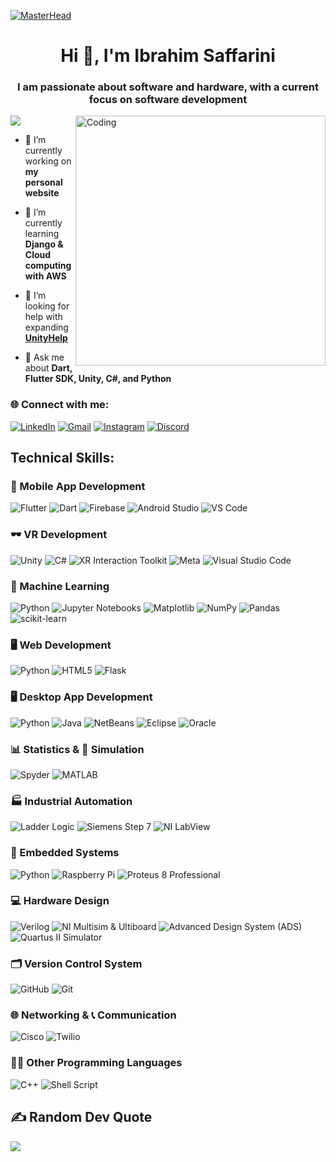 [![MasterHead](https://repository-images.githubusercontent.com/588181932/e36ec678-7984-4cdd-8e4c-a3932772ff8e)](https://github.com/IbrahimSaffarini)
<h1 align="center">Hi 👋, I'm Ibrahim Saffarini</h1>
<h3 align="center">I am passionate about software and hardware, with a current focus on software development</h3>

<img align="right" alt="Coding" width="400" src="https://cdn.dribbble.com/users/1162077/screenshots/3848914/programmer.gif">

[![](https://visitcount.itsvg.in/api?id=IbrahimSaffarini&icon=0&color=0)](https://visitcount.itsvg.in)

- 🔭 I’m currently working on **my personal website**

- 🌱 I’m currently learning **Django & Cloud computing with AWS**
  
- 🤝 I’m looking for help with expanding **[UnityHelp](https://github.com/IbrahimSaffarini/UnityHelp)**
  
- 💬 Ask me about **Dart, Flutter SDK, Unity, C#, and Python**

### 🌐 Connect with me: 
[![LinkedIn](https://img.shields.io/badge/LinkedIn-%230077B5.svg?logo=linkedin&logoColor=white)](https://linkedin.com/in/Isaff)
[![Gmail](https://img.shields.io/badge/Gmail-D14836?logo=gmail&logoColor=white)](mailto:Ibrahimsaffarini2001@gmail.com)
[![Instagram](https://img.shields.io/badge/Instagram-%23E4405F.svg?logo=Instagram&logoColor=white)](https://instagram.com/i_sa8r) 
[![Discord](https://img.shields.io/badge/Discord-7289DA.svg?logo=discord&logoColor=white)](https://discord.com/users/saitamasensei7882)

## Technical Skills:

### 📱 Mobile App Development
![Flutter](https://img.shields.io/badge/Flutter-%2302569B.svg?style=for-the-badge&logo=Flutter&logoColor=white)
![Dart](https://img.shields.io/badge/dart-%230175C2.svg?style=for-the-badge&logo=dart&logoColor=white)
![Firebase](https://img.shields.io/badge/firebase-%23039BE5.svg?style=for-the-badge&logo=firebase&logoColor=white)
![Android Studio](https://img.shields.io/badge/Android%20Studio-3DDC84?style=for-the-badge&logo=android-studio&logoColor=white)
![VS Code](https://img.shields.io/badge/VS%20Code-0078D4?style=for-the-badge&logo=visual-studio-code&logoColor=white)

### 🕶️ VR Development
![Unity](https://img.shields.io/badge/Unity-000000?style=for-the-badge&logo=unity&logoColor=white)
![C#](https://img.shields.io/badge/c%23-%23239120.svg?style=for-the-badge&logo=csharp&logoColor=white)
![XR Interaction Toolkit](https://img.shields.io/badge/XR%20Interaction%20Toolkit-000000?style=for-the-badge&logo=unity&logoColor=white)
![Meta](https://img.shields.io/badge/Meta-%230467DF.svg?style=for-the-badge&logo=Meta&logoColor=white)
![Visual Studio Code](https://img.shields.io/badge/Visual%20Studio%20Code-5C2D91?style=for-the-badge&logo=visual-studio&logoColor=white)

### 🤖 Machine Learning
![Python](https://img.shields.io/badge/python-3670A0?style=for-the-badge&logo=python&logoColor=ffdd54)
![Jupyter Notebooks](https://img.shields.io/badge/Jupyter-F37626?style=for-the-badge&logo=jupyter&logoColor=white)
![Matplotlib](https://img.shields.io/badge/Matplotlib-000000?style=for-the-badge&logo=Matplotlib&logoColor=white)
![NumPy](https://img.shields.io/badge/numpy-%23013243.svg?style=for-the-badge&logo=numpy&logoColor=white)
![Pandas](https://img.shields.io/badge/pandas-%23150458.svg?style=for-the-badge&logo=pandas&logoColor=white)
![scikit-learn](https://img.shields.io/badge/scikit--learn-%23F7931E.svg?style=for-the-badge&logo=scikit-learn&logoColor=white)

### 🖥️ Web Development
![Python](https://img.shields.io/badge/python-3670A0?style=for-the-badge&logo=python&logoColor=ffdd54)
![HTML5](https://img.shields.io/badge/html5-%23E34F26.svg?style=for-the-badge&logo=html5&logoColor=white)
![Flask](https://img.shields.io/badge/flask-%23000.svg?style=for-the-badge&logo=flask&logoColor=white)

### 🖥️ Desktop App Development
![Python](https://img.shields.io/badge/python-3670A0?style=for-the-badge&logo=python&logoColor=ffdd54)
![Java](https://img.shields.io/badge/java-%23ED8B00.svg?style=for-the-badge&logo=openjdk&logoColor=white)
![NetBeans](https://img.shields.io/badge/NetBeans-1B6AC6?style=for-the-badge&logo=apache-netbeans-ide&logoColor=white)
![Eclipse](https://img.shields.io/badge/Eclipse-2C2255?style=for-the-badge&logo=eclipse&logoColor=white)
![Oracle](https://img.shields.io/badge/Oracle-F80000?style=for-the-badge&logo=oracle&logoColor=white)

### 📊 Statistics & 🎲 Simulation
![Spyder](https://img.shields.io/badge/Spyder%20IDE-FF0000?style=for-the-badge&logo=spyder%20ide&logoColor=white)
![MATLAB](https://img.shields.io/badge/MATLAB-0076A8?style=for-the-badge&logo=mathworks&logoColor=white)

### 🏭 Industrial Automation
![Ladder Logic](https://img.shields.io/badge/Ladder%20Logic-FF7F50?style=for-the-badge&logo=siemens&logoColor=white)
![Siemens Step 7](https://img.shields.io/badge/Siemens%20Step%207-003399?style=for-the-badge&logo=siemens&logoColor=white)
![NI LabView](https://img.shields.io/badge/NI%20LabView-FFDB00?style=for-the-badge&logo=ni&logoColor=black)

### 🔧 Embedded Systems
![Python](https://img.shields.io/badge/python-3670A0?style=for-the-badge&logo=python&logoColor=ffdd54)
![Raspberry Pi](https://img.shields.io/badge/-RaspberryPi-C51A4A?style=for-the-badge&logo=Raspberry-Pi)
![Proteus 8 Professional](https://img.shields.io/badge/Proteus%208%20Professional-003366?style=for-the-badge&logo=proteus&logoColor=white)

### 💻 Hardware Design
![Verilog](https://img.shields.io/badge/Verilog-00979D?style=for-the-badge&logo=verilog&logoColor=white)
![NI Multisim & Ultiboard](https://img.shields.io/badge/NI%20Multisim%20&%20Ultiboard-0076C0?style=for-the-badge&logo=ni&logoColor=white)
![Advanced Design System (ADS)](https://img.shields.io/badge/Advanced%20Design%20System%20(ADS)-FF4500?style=for-the-badge&logo=keysight&logoColor=white)
![Quartus II Simulator](https://img.shields.io/badge/Quartus%20II%20Simulator-00008B?style=for-the-badge&logo=intel&logoColor=white)

### 🗂️ Version Control System
![GitHub](https://img.shields.io/badge/github-%23121011.svg?style=for-the-badge&logo=github&logoColor=white)
![Git](https://img.shields.io/badge/git-%23F05033.svg?style=for-the-badge&logo=git&logoColor=white)

### 🌐 Networking & 📞 Communication
![Cisco](https://img.shields.io/badge/cisco-%23049fd9.svg?style=for-the-badge&logo=cisco&logoColor=black)
![Twilio](https://img.shields.io/badge/Twilio-F22F46?style=for-the-badge&logo=Twilio&logoColor=white)

### 🧑‍💻 Other Programming Languages
![C++](https://img.shields.io/badge/c++-%2300599C.svg?style=for-the-badge&logo=c%2B%2B&logoColor=white)
![Shell Script](https://img.shields.io/badge/shell_script-%23121011.svg?style=for-the-badge&logo=gnu-bash&logoColor=white)

## ✍️ Random Dev Quote
![](https://quotes-github-readme.vercel.app/api?type=horizontal&theme=tokyonight)
